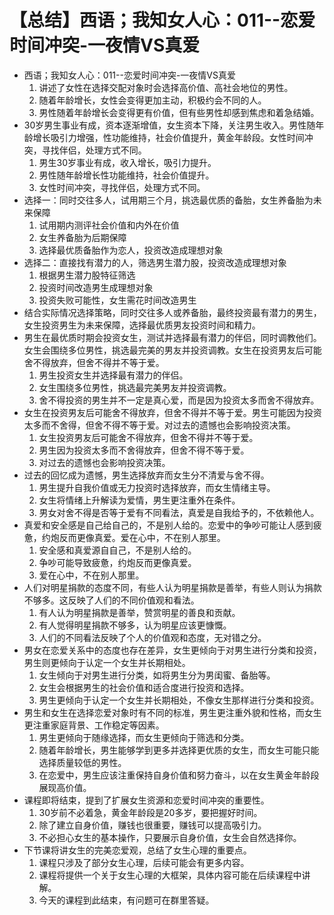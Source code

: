 # 【总结】西语；我知女人心：011--恋爱时间冲突-一夜情VS真爱

-   西语；我知女人心：011--恋爱时间冲突-一夜情VS真爱
    1.  讲述了女性在选择交配对象时会选择高价值、高社会地位的男性。
    2.  随着年龄增长，女性会变得更加主动，积极约会不同的人。
    3.  男性随着年龄增长会变得更有价值，但有些男性却感到焦虑和着急结婚。
-   30岁男生事业有成，资本逐渐增值，女生资本下降，关注男生收入。男性随年龄增长吸引力增强，性功能维持，社会价值提升，黄金年龄段。女性时间冲突，寻找伴侣，处理方式不同。
    1.  男生30岁事业有成，收入增长，吸引力提升。
    2.  男性随年龄增长性功能维持，社会价值提升。
    3.  女性时间冲突，寻找伴侣，处理方式不同。
-   选择一：同时交往多人，试用期三个月，挑选最优质的备胎，女生养备胎为未来保障
    1.  试用期内测评社会价值和内外在价值
    2.  女生养备胎为后期保障
    3.  选择最优质备胎作为恋人，投资改造成理想对象
-   选择二：直接找有潜力的人，筛选男生潜力股，投资改造成理想对象
    1.  根据男生潜力股特征筛选
    2.  投资时间改造男生成理想对象
    3.  投资失败可能性，女生需花时间改造男生
-   结合实际情况选择策略，同时交往多人或养备胎，最终投资最有潜力的男生，女生投资男生为未来保障，选择最优质男友投资时间和精力。
-   男生在最优质时期会投资女生，测试并选择最有潜力的伴侣，同时调教他们。女生会围绕多位男性，挑选最完美的男友并投资调教。女生在投资男友后可能舍不得放弃，但舍不得并不等于爱。
    1.  男生投资女生并选择最有潜力的伴侣。
    2.  女生围绕多位男性，挑选最完美男友并投资调教。
    3.  舍不得投资的男生并不一定是真心爱，而是因为投资太多而舍不得放弃。
-   女生在投资男友后可能舍不得放弃，但舍不得并不等于爱。男生可能因为投资太多而不舍得，但舍不得不等于爱。对过去的遗憾也会影响投资决策。
    1.  女生投资男友后可能舍不得放弃，但舍不得并不等于爱。
    2.  男生因为投资太多而不舍得放弃，但舍不得不等于爱。
    3.  对过去的遗憾也会影响投资决策。
-   过去的回忆成为遗憾，男生选择放弃而女生分不清爱与舍不得。
    1.  男生提升自我价值或无力投资时选择放弃，而女生情绪主导。
    2.  女生将情绪上升解读为爱情，男生更注重外在条件。
    3.  男女对舍不得是否等于爱有不同看法，真爱是自我给予的，不依赖他人。
-   真爱和安全感是自己给自己的，不是别人给的。恋爱中的争吵可能让人感到疲惫，约炮反而更像真爱。爱在心中，不在别人那里。
    1.  安全感和真爱源自自己，不是别人给的。
    2.  争吵可能导致疲惫，约炮反而更像真爱。
    3.  爱在心中，不在别人那里。
-   人们对明星捐款的态度不同，有些人认为明星捐款是善举，有些人则认为捐款不够多。这反映了人们的不同价值观和看法。
    1.  有人认为明星捐款是善举，赞赏明星的善良和贡献。
    2.  有人觉得明星捐款不够多，认为明星应该更慷慨。
    3.  人们的不同看法反映了个人的价值观和态度，无对错之分。
-   男女在恋爱关系中的态度也存在差异，女生更倾向于对男生进行分类和投资，男生则更倾向于认定一个女生并长期相处。
    1.  女生倾向于对男生进行分类，如将男生分为男闺蜜、备胎等。
    2.  女生会根据男生的社会价值和适合度进行投资和选择。
    3.  男生更倾向于认定一个女生并长期相处，不像女生那样进行分类和投资。
-   男生和女生在选择恋爱对象时有不同的标准，男生更注重外貌和性格，而女生更注重家庭背景、工作稳定等因素。
    1.  男生更倾向于随缘选择，而女生更倾向于筛选和分类。
    2.  随着年龄增长，男生能够学到更多并选择更优质的女生，而女生可能只能选择质量较低的男性。
    3.  在恋爱中，男生应该注重保持自身价值和努力奋斗，以在女生黄金年龄段展现高价值。
-   课程即将结束，提到了扩展女生资源和恋爱时间冲突的重要性。
    1.  30岁前不必着急，黄金年龄段是20多岁，要把握好时间。
    2.  除了建立自身价值，赚钱也很重要，赚钱可以提高吸引力。
    3.  不必担心女生的基本操作，只要展示自身价值，女生会自然选择你。
-   下节课将讲女生的完美恋爱观，总结了女生心理的重要点。
    1.  课程只涉及了部分女生心理，后续可能会有更多内容。
    2.  课程将提供一个关于女生心理的大框架，具体内容可能在后续课程中讲解。
    3.  今天的课程到此结束，有问题可在群里答疑。